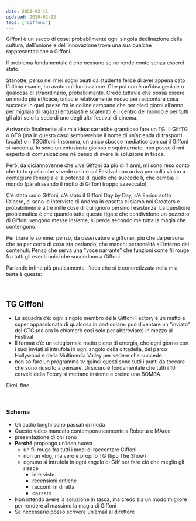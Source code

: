 ```yaml
---
date: 2020-02-11
updated: 2020-02-12
tags: ["giffoni"]
---
```

Giffoni è un sacco di cose: probabilmente ogni singola declinazione della cultura, dell’unione e dell’innovazione trova una sua qualche rappresentazione a Giffoni.

Il problema fondamentale è che nessuno se ne rende conto senza esserci stato.

Stanotte, perso nei miei sogni beati da studente felice di aver appena dato l’ultimo esame, ho avuto un’illuminazione. Che poi non è un’idea geniale o qualcosa di straordinario, probabilmente. Credo tuttavia che possa essere un modo più efficace, unico e relativamente nuovo per raccontare cosa succede in quel paese fra le colline campane che per dieci giorni all’anno per migliaia di ragazzi entusiasti e scatenati è il centro del mondo e per tutti gli altri solo la sede di uno degli altri festival di cinema.

Arrivando finalmente alla mia idea: sarrebbe grandioso fare un TG. Il GiffTG o GTG (ma in questo caso sembrerebbe il nome di un’azienda di trasporti locale) o il TGGiffoni. Insomma, un unico sbocco mediatico con cui il Giffoni si racconta. Io sono un entusiasta gioioso e squinternato, non posso dirmi esperto di comunicazione nè penso di avere la soluzione in tasca.

Però, da diciannovenne che vive Giffoni da più di 4 anni, mi sono reso conto che tutto quello che si vede online sul Festival non arriva per nulla vicino a contagiare l’energia e la potenza di quello che succede lì, che cambia il mondo (parafrasando il motto di Giffoni troppo azzeccato).

C’è stata radio Giffoni, c’è stato il Giffoni Day by Day, c’è Enrico sotto l’albero, ci sono le interviste di Andrea in casetta ci siamo noi Creators e probabilmente altre mille cose di cui ignoro persino l’esistenza. La questione problematica è che quando tutte queste figate che condividono un pezzetto di Giffoni vengono messe insieme, si perde secondo me tutta la magia che contengono.

Per tirare le somme: penso, da osservatore e giffoner, più che da persona che sa per certo di cosa sta parlando, che manchi personalità all’interno dei contenuti. Penso che serva una "voce narrante” che funzioni come fil rouge fra tutti gli eventi unici che succedono a Giffoni.

Parlando infine più praticamente, l’idea che si è concretizzata nella mia testa è questa:

<br>

## TG Giffoni

-   La squadra c’è: ogni singolo membro della Giffoni Factory è un matto e super appassionato di qualcosa in particolare: può diventare un “inviato” del GTG (da ora lo chiamerò così solo per abbreviare) in mezzo al Festival
-   Il format c’è: un telegiornale matto pieno di energia, che ogni giorno con i suoi inviati si intrufola in ogni angolo della cittadella, del parco Hollywood e della Multimedia Valley per vedere che succede.
- non so fare un programma tv quindi questi sono tutti i punti da toccare che sono riuscito a pensare. Di sicuro è fondamentale che tutti i 10 cervelli della Fctory si mettano insieme e creino una BOMBA.

Direi,
fine.

<br>

### Schema

-   Gli audio lunghi sono passati di moda
-   Questo video mandato contemporaneamente a Roberta e MArco
-   presentazione di chi sono
-   **Perché** propongo un’idea nuova
    -   un fil rouge fra tutti i modi di raccontare Giffoni
    -   non un vlog, ma vero e proprio TG (tipo The Show)
    -   ognuno si intrufola in ogni angolo di Giff per fare ciò che meglio gli riesce
        -   interviste
        -   recensioni critiche
        -   racconti in diretta
        -   cazzate
-   Non intendo avere la soluzione in tasca, ma credo sia un modo migliore per rendere al massimo la magia di Giffoni
-   Se necessario posso scrivere un’email al direttore